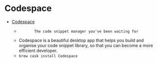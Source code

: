 # Codespace
- [Codespace](https://codespace.app/)
  -            The code snippet manager you've been waiting for        
  - Codespace is a beautiful desktop app that helps you build and organise your code snippet library, so that you can become a more efficient developer.
  - `brew cask install Codespace`
